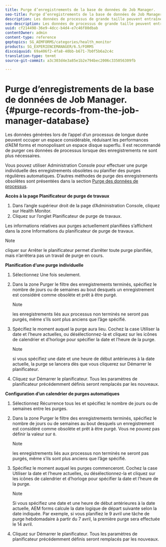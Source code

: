 ```yaml
---
title: Purge d’enregistrements de la base de données de Job Manager.
seo-title: Purge d’enregistrements de la base de données de Job Manager.
description: Les données de processus de grande taille peuvent entraîner une baisse des performances d’AEM forms. Il est recommandé de purger ces données de processus lorsque des enregistrements ne sont plus nécessaires.
seo-description: Les données de processus de grande taille peuvent entraîner une baisse des performances d’AEM forms. Il est recommandé de purger ces données de processus lorsque des enregistrements ne sont plus nécessaires.
uuid: cf214498-36e9-4dcc-b4d4-e7c46f80dbab
contentOwner: admin
content-type: reference
geptopics: SG_AEMFORMS/categories/health_monitor
products: SG_EXPERIENCEMANAGER/6.5/FORMS
discoiquuid: 69a406f2-4fa8-40bb-b671-7b0f5b6a2c4c
translation-type: tm+mt
source-git-commit: a3c303d4e3a85e1b2e794bec2006c335056309fb

---
```



# Purge d’enregistrements de la base de données de Job Manager.{#purge-records-from-the-job-manager-database}

Les données générées lors de l’appel d’un processus de longue durée peuvent occuper un espace considérable, réduisant les performances d’AEM forms et monopolisant un espace disque superflu. Il est recommandé de purger ces données de processus lorsque des enregistrements ne sont plus nécessaires.

Vous pouvez utiliser Administration Console pour effectuer une purge individuelle des enregistrements obsolètes ou planifier des purges régulières automatiques. D’autres méthodes de purge des enregistrements obsolètes sont présentées dans la section [Purge des données de processus](/help/forms/using/admin-help/purging-process-data.md#purging-process-data).

**Accès à la page Planificateur de purge de travaux**

1. Dans l’angle supérieur droit de la page d’Administration Console, cliquez sur Health Monitor.
1. Cliquez sur l’onglet Planificateur de purge de travaux.

Les informations relatives aux purges actuellement planifiées s’affichent dans la zone Informations du planificateur de purge de travaux.

>[!NOTE]
>
>cliquer sur Arrêter le planificateur permet d’arrêter toute purge planifiée, mais n’arrêtera pas un travail de purge en cours.

**Planification d’une purge individuelle**

1. Sélectionnez Une fois seulement.
1. Dans la zone Purger le filtre des enregistrements terminés, spécifiez le nombre de jours ou de semaines au bout desquels un enregistrement est considéré comme obsolète et prêt à être purgé.

   >[!NOTE]
   >
   >les enregistrements liés aux processus non terminés ne seront pas purgés, même s’ils sont plus anciens que l’âge spécifié.

1. Spécifiez le moment auquel la purge aura lieu. Cochez la case Utiliser la date et l’heure actuelles, ou désélectionnez-la et cliquez sur les icônes de calendrier et d’horloge pour spécifier la date et l’heure de la purge.

   >[!NOTE]
   >
   >si vous spécifiez une date et une heure de début antérieures à la date actuelle, la purge se lancera dès que vous cliquerez sur Démarrer le planificateur.

1. Cliquez sur Démarrer le planificateur. Tous les paramètres de planificateur précédemment définis seront remplacés par les nouveaux.

**Configuration d’un calendrier de purges automatiques**

1. Sélectionnez Récurrence tous les et spécifiez le nombre de jours ou de semaines entre les purges.
1. Dans la zone Purger le filtre des enregistrements terminés, spécifiez le nombre de jours ou de semaines au bout desquels un enregistrement est considéré comme obsolète et prêt à être purgé. Vous ne pouvez pas définir la valeur sur `0`.

   >[!NOTE]
   >
   >les enregistrements liés aux processus non terminés ne seront pas purgés, même s’ils sont plus anciens que l’âge spécifié.

1. Spécifiez le moment auquel les purges commenceront. Cochez la case Utiliser la date et l’heure actuelles, ou désélectionnez-la et cliquez sur les icônes de calendrier et d’horloge pour spécifier la date et l’heure de la purge.

   >[!NOTE]
   >
   >Si vous spécifiez une date et une heure de début antérieures à la date actuelle, AEM forms calcule la date logique de départ suivante selon la date indiquée. Par exemple, si vous planifiez le 9 avril une tâche de purge hebdomadaire à partir du 7 avril, la première purge sera effectuée le 14 avril.

1. Cliquez sur Démarrer le planificateur. Tous les paramètres de planificateur précédemment définis seront remplacés par les nouveaux.

